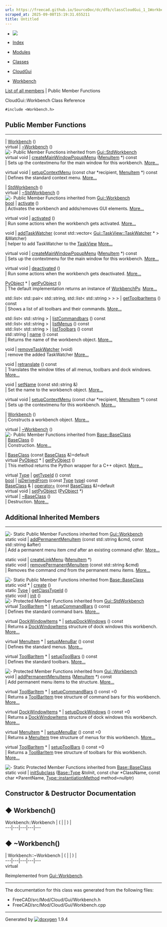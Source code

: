 ```yaml
---
url: https://freecad.github.io/SourceDoc/dc/dfb/classCloudGui_1_1Workbench.html
scraped_at: 2025-09-08T15:19:31.655211
title: Untitled
---
```


  * [ ![](https://www.freecad.org/svg/logo-freecad.svg) ](https://freecadweb.org "FreeCAD")
  * [Index](../../index.html "Index")
  * [Modules](../../modules.html "Modules list")
  * [Classes](../../annotated.html "Annotated list")

  * [CloudGui](../../d5/d3c/namespaceCloudGui.html)
  * [Workbench](../../dc/dfb/classCloudGui_1_1Workbench.html)

[List of all members](../../d3/d8f/classCloudGui_1_1Workbench-members.html) | Public Member Functions

CloudGui::Workbench Class Reference

`#include <Workbench.h>`

##  Public Member Functions  
  
---  
|
[Workbench](../../dc/dfb/classCloudGui_1_1Workbench.html#a052a62fb11c36380d04283bff6d47582)
()  
virtual | [~Workbench](../../dc/dfb/classCloudGui_1_1Workbench.html#ad0d8c30cb6c23742369688a664d34b69) ()  
![-](../../closed.png) Public Member Functions inherited from
[Gui::StdWorkbench](../../db/d0a/classGui_1_1StdWorkbench.html)  
virtual void | [createMainWindowPopupMenu](../../db/d0a/classGui_1_1StdWorkbench.html#a52a2304e849ffca650d2cde52bca4a3c) ([MenuItem](../../d0/dcb/classGui_1_1MenuItem.html) *) const  
| Sets up the contextmenu for the main window for this workbench.
[More...](../../db/d0a/classGui_1_1StdWorkbench.html#a52a2304e849ffca650d2cde52bca4a3c)  
  
virtual void | [setupContextMenu](../../db/d0a/classGui_1_1StdWorkbench.html#a9fc2ca1a33fe4dde2a8a5e6dfc89c57d) (const char *recipient, [MenuItem](../../d0/dcb/classGui_1_1MenuItem.html) *) const  
| Defines the standard context menu.
[More...](../../db/d0a/classGui_1_1StdWorkbench.html#a9fc2ca1a33fe4dde2a8a5e6dfc89c57d)  
  
|
[StdWorkbench](../../db/d0a/classGui_1_1StdWorkbench.html#a3e65e3116e0308cc83a31f3b007aa53e)
()  
virtual | [~StdWorkbench](../../db/d0a/classGui_1_1StdWorkbench.html#a4e057af4e2d5c69fc931c837c069f793) ()  
![-](../../closed.png) Public Member Functions inherited from
[Gui::Workbench](../../d0/d97/classGui_1_1Workbench.html)  
[bool](../../d9/db9/classbool.html) | [activate](../../d0/d97/classGui_1_1Workbench.html#af76941097c2292e88071e5bff9c54fc0) ()  
| Activates the workbench and adds/removes GUI elements.
[More...](../../d0/d97/classGui_1_1Workbench.html#af76941097c2292e88071e5bff9c54fc0)  
  
virtual void | [activated](../../d0/d97/classGui_1_1Workbench.html#a0d32868fa25b4fc619def407fd8abced) ()  
| Run some actions when the workbench gets activated.
[More...](../../d0/d97/classGui_1_1Workbench.html#a0d32868fa25b4fc619def407fd8abced)  
  
void | [addTaskWatcher](../../d0/d97/classGui_1_1Workbench.html#a7af77b8350501ea4300b280a71aabf8e) (const std::vector< [Gui::TaskView::TaskWatcher](../../d4/d50/classGui_1_1TaskView_1_1TaskWatcher.html) * > &Watcher)  
| helper to add TaskWatcher to the
[TaskView](../../d2/da7/namespaceGui_1_1TaskView.html)
[More...](../../d0/d97/classGui_1_1Workbench.html#a7af77b8350501ea4300b280a71aabf8e)  
  
virtual void | [createMainWindowPopupMenu](../../d0/d97/classGui_1_1Workbench.html#ab6e55807e71fea84fb5b6e2b847fbd15) ([MenuItem](../../d0/dcb/classGui_1_1MenuItem.html) *) const  
| Sets up the contextmenu for the main window for this workbench.
[More...](../../d0/d97/classGui_1_1Workbench.html#ab6e55807e71fea84fb5b6e2b847fbd15)  
  
virtual void | [deactivated](../../d0/d97/classGui_1_1Workbench.html#a40a75d23990560e129800bd870f3ad87) ()  
| Run some actions when the workbench gets deactivated.
[More...](../../d0/d97/classGui_1_1Workbench.html#a40a75d23990560e129800bd870f3ad87)  
  
[PyObject](../../df/d1b/classPyObject.html) * | [getPyObject](../../d0/d97/classGui_1_1Workbench.html#a0a557a7b4893cdc9fc87a458c1559ff7) ()  
| The default implementation returns an instance of
[WorkbenchPy](../../de/d8f/classWorkbenchPy.html).
[More...](../../d0/d97/classGui_1_1Workbench.html#a0a557a7b4893cdc9fc87a458c1559ff7)  
  
std::list< std::pair< std::string, std::list< std::string > > > | [getToolbarItems](../../d0/d97/classGui_1_1Workbench.html#affd93918ccb6a404d8d3041eed157a30) () const  
| Shows a list of all toolbars and their commands.
[More...](../../d0/d97/classGui_1_1Workbench.html#affd93918ccb6a404d8d3041eed157a30)  
  
std::list< std::string > | [listCommandbars](../../d0/d97/classGui_1_1Workbench.html#ae125c38af40d63008d40d0318da72692) () const  
std::list< std::string > | [listMenus](../../d0/d97/classGui_1_1Workbench.html#a8b9f2eb4b46d4faef0bb33c5d79f0035) () const  
std::list< std::string > | [listToolbars](../../d0/d97/classGui_1_1Workbench.html#a913e9b4c5fdb4db5e102ee53cae1a370) () const  
std::string | [name](../../d0/d97/classGui_1_1Workbench.html#a4e4d27d0aedddb4ff968a41dbcb25da1) () const  
| Returns the name of the workbench object.
[More...](../../d0/d97/classGui_1_1Workbench.html#a4e4d27d0aedddb4ff968a41dbcb25da1)  
  
void | [removeTaskWatcher](../../d0/d97/classGui_1_1Workbench.html#a27826a1e529c60165410d7438c1c755e) (void)  
| remove the added TaskWatcher
[More...](../../d0/d97/classGui_1_1Workbench.html#a27826a1e529c60165410d7438c1c755e)  
  
void | [retranslate](../../d0/d97/classGui_1_1Workbench.html#a5e7552775902a96a8b4dd2a314778384) () const  
| Translates the window titles of all menus, toolbars and dock windows.
[More...](../../d0/d97/classGui_1_1Workbench.html#a5e7552775902a96a8b4dd2a314778384)  
  
void | [setName](../../d0/d97/classGui_1_1Workbench.html#ab67e098e3c48ebf82b6da123f9ae1c1c) (const std::string &)  
| Set the name to the workbench object.
[More...](../../d0/d97/classGui_1_1Workbench.html#ab67e098e3c48ebf82b6da123f9ae1c1c)  
  
virtual void | [setupContextMenu](../../d0/d97/classGui_1_1Workbench.html#afe4e52847fcdbd5f5b02353482b56507) (const char *recipient, [MenuItem](../../d0/dcb/classGui_1_1MenuItem.html) *) const  
| Sets up the contextmenu for this workbench.
[More...](../../d0/d97/classGui_1_1Workbench.html#afe4e52847fcdbd5f5b02353482b56507)  
  
|
[Workbench](../../d0/d97/classGui_1_1Workbench.html#a052a62fb11c36380d04283bff6d47582)
()  
| Constructs a workbench object.
[More...](../../d0/d97/classGui_1_1Workbench.html#a052a62fb11c36380d04283bff6d47582)  
  
virtual | [~Workbench](../../d0/d97/classGui_1_1Workbench.html#ad0d8c30cb6c23742369688a664d34b69) ()  
![-](../../closed.png) Public Member Functions inherited from
[Base::BaseClass](../../df/d4d/classBase_1_1BaseClass.html)  
|
[BaseClass](../../df/d4d/classBase_1_1BaseClass.html#a84b1d36d0060e74a7b48255bca0d1928)
()  
| Construction.
[More...](../../df/d4d/classBase_1_1BaseClass.html#a84b1d36d0060e74a7b48255bca0d1928)  
  
|
[BaseClass](../../df/d4d/classBase_1_1BaseClass.html#ae41bc09a1498fbd4e952e7a7dd9de791)
(const [BaseClass](../../df/d4d/classBase_1_1BaseClass.html) &)=default  
virtual [PyObject](../../df/d1b/classPyObject.html) * | [getPyObject](../../df/d4d/classBase_1_1BaseClass.html#a5abe791f44a7691c96c166820f823514) ()  
| This method returns the Python wrapper for a C++ object.
[More...](../../df/d4d/classBase_1_1BaseClass.html#a5abe791f44a7691c96c166820f823514)  
  
virtual [Type](../../dc/dee/classBase_1_1Type.html) | [getTypeId](../../df/d4d/classBase_1_1BaseClass.html#addbd3a4f09fce7ce5c6bf021e4c1d566) () const  
[bool](../../d9/db9/classbool.html) | [isDerivedFrom](../../df/d4d/classBase_1_1BaseClass.html#ac0aa6b7835ac8a11363cf54d84c5c127) (const [Type](../../dc/dee/classBase_1_1Type.html) [type](../../d9/d98/classtype.html)) const  
[BaseClass](../../df/d4d/classBase_1_1BaseClass.html) & | [operator=](../../df/d4d/classBase_1_1BaseClass.html#ad334dfcaf7aa8b86993eaefac41207c2) (const [BaseClass](../../df/d4d/classBase_1_1BaseClass.html) &)=default  
virtual void | [setPyObject](../../df/d4d/classBase_1_1BaseClass.html#a3146be9d62368b0c207a5571ed74828e) ([PyObject](../../df/d1b/classPyObject.html) *)  
virtual | [~BaseClass](../../df/d4d/classBase_1_1BaseClass.html#a7bd44242e16f121ed78718ee8c234f49) ()  
| Destruction.
[More...](../../df/d4d/classBase_1_1BaseClass.html#a7bd44242e16f121ed78718ee8c234f49)  
  
  
##  Additional Inherited Members  
  
---  
![-](../../closed.png) Static Public Member Functions inherited from
[Gui::Workbench](../../d0/d97/classGui_1_1Workbench.html)  
static void | [addPermanentMenuItem](../../d0/d97/classGui_1_1Workbench.html#ab9e87194e5ac18bea35bdda500332b7c) (const std::string &cmd, const std::string &after)  
| Add a permanent menu item _cmd_ after an existing command _after_.
[More...](../../d0/d97/classGui_1_1Workbench.html#ab9e87194e5ac18bea35bdda500332b7c)  
  
static void | [createLinkMenu](../../d0/d97/classGui_1_1Workbench.html#a1809f6410626507ffcc9969e63453c9b) ([MenuItem](../../d0/dcb/classGui_1_1MenuItem.html) *)  
static void | [removePermanentMenuItem](../../d0/d97/classGui_1_1Workbench.html#ac09f8878c263f1a55cf79f21daa9fab8) (const std::string &cmd)  
| Removes the command _cmd_ from the permanent menu items.
[More...](../../d0/d97/classGui_1_1Workbench.html#ac09f8878c263f1a55cf79f21daa9fab8)  
  
![-](../../closed.png) Static Public Member Functions inherited from
[Base::BaseClass](../../df/d4d/classBase_1_1BaseClass.html)  
static void * | [create](../../df/d4d/classBase_1_1BaseClass.html#a4e83383416327822cfbc39e264c43d6a) ()  
static [Type](../../dc/dee/classBase_1_1Type.html) | [getClassTypeId](../../df/d4d/classBase_1_1BaseClass.html#a1e2a449672f9d4f63dffde25182e39ca) ()  
static void | [init](../../df/d4d/classBase_1_1BaseClass.html#a212586b53f566dcb0e17626699be60a7) ()  
![-](../../closed.png) Protected Member Functions inherited from
[Gui::StdWorkbench](../../db/d0a/classGui_1_1StdWorkbench.html)  
virtual [ToolBarItem](../../dc/d03/classGui_1_1ToolBarItem.html) * | [setupCommandBars](../../db/d0a/classGui_1_1StdWorkbench.html#ab9a81fd14cf22c78644c37d8547ffc51) () const  
| Defines the standard command bars.
[More...](../../db/d0a/classGui_1_1StdWorkbench.html#ab9a81fd14cf22c78644c37d8547ffc51)  
  
virtual [DockWindowItems](../../df/d05/classGui_1_1DockWindowItems.html) * | [setupDockWindows](../../db/d0a/classGui_1_1StdWorkbench.html#a88c74a40b7a275fb0c7fa93688f82afe) () const  
| Returns a [DockWindowItems](../../df/d05/classGui_1_1DockWindowItems.html)
structure of dock windows this workbench.
[More...](../../db/d0a/classGui_1_1StdWorkbench.html#a88c74a40b7a275fb0c7fa93688f82afe)  
  
virtual [MenuItem](../../d0/dcb/classGui_1_1MenuItem.html) * | [setupMenuBar](../../db/d0a/classGui_1_1StdWorkbench.html#a66df1faa77a4652cbf50bf8d5ca35b14) () const  
| Defines the standard menus.
[More...](../../db/d0a/classGui_1_1StdWorkbench.html#a66df1faa77a4652cbf50bf8d5ca35b14)  
  
virtual [ToolBarItem](../../dc/d03/classGui_1_1ToolBarItem.html) * | [setupToolBars](../../db/d0a/classGui_1_1StdWorkbench.html#a58d90fd3e13854799049a2d32b706093) () const  
| Defines the standard toolbars.
[More...](../../db/d0a/classGui_1_1StdWorkbench.html#a58d90fd3e13854799049a2d32b706093)  
  
![-](../../closed.png) Protected Member Functions inherited from
[Gui::Workbench](../../d0/d97/classGui_1_1Workbench.html)  
void | [addPermanentMenuItems](../../d0/d97/classGui_1_1Workbench.html#af0662cff862cc7e4d9945404c63ecf42) ([MenuItem](../../d0/dcb/classGui_1_1MenuItem.html) *) const  
| Add permanent menu items to the structure.
[More...](../../d0/d97/classGui_1_1Workbench.html#af0662cff862cc7e4d9945404c63ecf42)  
  
virtual [ToolBarItem](../../dc/d03/classGui_1_1ToolBarItem.html) * | [setupCommandBars](../../d0/d97/classGui_1_1Workbench.html#acd15496593629bd4f65a0cfe5c637896) () const =0  
| Returns a [ToolBarItem](../../dc/d03/classGui_1_1ToolBarItem.html) tree
structure of command bars for this workbench.
[More...](../../d0/d97/classGui_1_1Workbench.html#acd15496593629bd4f65a0cfe5c637896)  
  
virtual [DockWindowItems](../../df/d05/classGui_1_1DockWindowItems.html) * | [setupDockWindows](../../d0/d97/classGui_1_1Workbench.html#a865cd438fc855d73e7ca1fa853ec1af6) () const =0  
| Returns a [DockWindowItems](../../df/d05/classGui_1_1DockWindowItems.html)
structure of dock windows this workbench.
[More...](../../d0/d97/classGui_1_1Workbench.html#a865cd438fc855d73e7ca1fa853ec1af6)  
  
virtual [MenuItem](../../d0/dcb/classGui_1_1MenuItem.html) * | [setupMenuBar](../../d0/d97/classGui_1_1Workbench.html#a5669c13ee2759f8b779c5ebcdfc9ecfa) () const =0  
| Returns a [MenuItem](../../d0/dcb/classGui_1_1MenuItem.html) tree structure
of menus for this workbench.
[More...](../../d0/d97/classGui_1_1Workbench.html#a5669c13ee2759f8b779c5ebcdfc9ecfa)  
  
virtual [ToolBarItem](../../dc/d03/classGui_1_1ToolBarItem.html) * | [setupToolBars](../../d0/d97/classGui_1_1Workbench.html#a2c4bc1bd254e668905bb54553e5705df) () const =0  
| Returns a [ToolBarItem](../../dc/d03/classGui_1_1ToolBarItem.html) tree
structure of toolbars for this workbench.
[More...](../../d0/d97/classGui_1_1Workbench.html#a2c4bc1bd254e668905bb54553e5705df)  
  
![-](../../closed.png) Static Protected Member Functions inherited from
[Base::BaseClass](../../df/d4d/classBase_1_1BaseClass.html)  
static void | [initSubclass](../../df/d4d/classBase_1_1BaseClass.html#a09c22c2a82083180f9ba04b04ca6e7e2) ([Base::Type](../../dc/dee/classBase_1_1Type.html) &toInit, const char *ClassName, const char *ParentName, [Type::instantiationMethod](../../dc/dee/classBase_1_1Type.html#a10d2cdeee4a86a3e82a3d71e37a87495) method=nullptr)  
  
## Constructor & Destructor Documentation

## ◆ Workbench()

Workbench::Workbench  | ( | | ) |   
---|---|---|---|---  
  
## ◆ ~Workbench()

| Workbench::~Workbench  | ( | | ) |   
---|---|---|---|---  
virtual  
  
Reimplemented from
[Gui::Workbench](../../d0/d97/classGui_1_1Workbench.html#ad0d8c30cb6c23742369688a664d34b69).

* * *

The documentation for this class was generated from the following files:

  * FreeCAD/src/Mod/Cloud/Gui/Workbench.h
  * FreeCAD/src/Mod/Cloud/Gui/Workbench.cpp

* * *

Generated by
[![doxygen](../../doxygen.svg)](https://www.doxygen.org/index.html) 1.9.4

